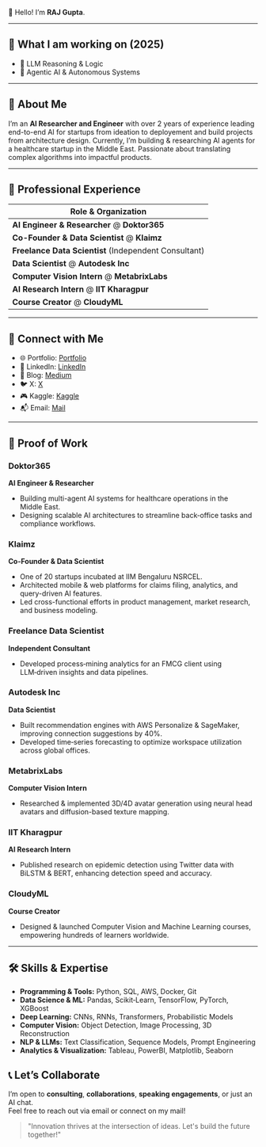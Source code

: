 
👋 Hello! I’m **RAJ Gupta**.  

---

## 🎯 What I am working on (2025)

- 🤖 LLM Reasoning & Logic  
- 🧠 Agentic AI & Autonomous Systems  


---



## 🚀 About Me

I’m an **AI Researcher and Engineer** with over 2 years of experience leading end-to-end AI for startups from ideation to deployement and build projects from architecture design. Currently, I’m building & researching AI agents for a healthcare startup in the Middle East. Passionate about translating complex algorithms into impactful products.

---

## 💼 Professional Experience

| Role & Organization                                          
|--------------------------------------------------------------
| **AI Engineer & Researcher** @ **Doktor365**                    
| **Co-Founder & Data Scientist** @ **Klaimz**                 
| **Freelance Data Scientist** (Independent Consultant)         
| **Data Scientist** @ **Autodesk Inc**                 
| **Computer Vision Intern** @ **MetabrixLabs**                 
| **AI Research Intern** @ **IIT Kharagpur**                   
| **Course Creator** @ **CloudyML**                            
---------------------------------------------------------------

## 🔗 Connect with Me
- 🌐 Portfolio: [Portfolio](https://portfoliowebsiteraj.vercel.app/)  
- 💼 LinkedIn: [LinkedIn](https://www.linkedin.com/in/raj-gupta-7073/)  
- 📝 Blog: [Medium](https://medium.com/@raj_shinigami)  
- 🐦 X: [X](https://x.com/the_perceptron)
- 🎮 Kaggle: [Kaggle](https://www.kaggle.com/rajgupta2019)  
- 📬 Email: [Mail](mailto:rajmanmauji@gmail.com)  

---

## 📂 Proof of Work

### Doktor365
**AI Engineer & Researcher**   
- Building multi-agent AI systems for healthcare operations in the Middle East.  
- Designing scalable AI architectures to streamline back‑office tasks and compliance workflows.

### Klaimz
**Co-Founder & Data Scientist**  
- One of 20 startups incubated at IIM Bengaluru NSRCEL.  
- Architected mobile & web platforms for claims filing, analytics, and query-driven AI features.  
- Led cross-functional efforts in product management, market research, and business modeling.

### Freelance Data Scientist
**Independent Consultant**  
- Developed process‑mining analytics for an FMCG client using LLM‑driven insights and data pipelines.

### Autodesk Inc
**Data Scientist**  
- Built recommendation engines with AWS Personalize & SageMaker, improving connection suggestions by 40%.  
- Developed time‑series forecasting to optimize workspace utilization across global offices.

### MetabrixLabs
**Computer Vision Intern**  
- Researched & implemented 3D/4D avatar generation using neural head avatars and diffusion-based texture mapping.

### IIT Kharagpur
**AI Research Intern**  
- Published research on epidemic detection using Twitter data with BiLSTM & BERT, enhancing detection speed and accuracy.

### CloudyML
**Course Creator**  
- Designed & launched Computer Vision and Machine Learning courses, empowering hundreds of learners worldwide.

---

## 🛠️ Skills & Expertise

- **Programming & Tools:** Python, SQL, AWS, Docker, Git  
- **Data Science & ML:** Pandas, Scikit‑Learn, TensorFlow, PyTorch, XGBoost  
- **Deep Learning:** CNNs, RNNs, Transformers, Probabilistic Models  
- **Computer Vision:** Object Detection, Image Processing, 3D Reconstruction  
- **NLP & LLMs:** Text Classification, Sequence Models, Prompt Engineering  
- **Analytics & Visualization:** Tableau, PowerBI, Matplotlib, Seaborn  



## 📞 Let’s Collaborate

I’m open to **consulting**, **collaborations**, **speaking engagements**, or just an AI chat.  
Feel free to reach out via email or connect on my mail!

> "Innovation thrives at the intersection of ideas. Let's build the future together!"

